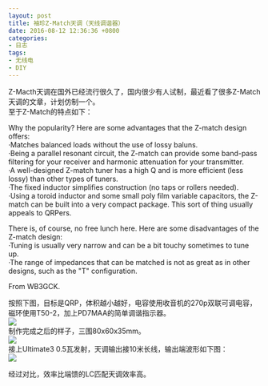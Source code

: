 ```yaml
---
layout: post
title: 袖珍Z-Match天调（天线调谐器）
date: 2016-08-12 12:36:36 +0800
categories:
- 日志
tags:
- 无线电
- DIY
---
```


Z-Macth天调在国外已经流行很久了，国内很少有人试制，最近看了很多Z-Match天调的文章，计划仿制一个。    
至于Z-Match的特点如下：    

Why the popularity? Here are some advantages that the Z-match design offers:    
·Matches balanced loads without the use of lossy baluns.    
·Being a parallel resonant circuit, the Z-match can provide some band-pass filtering for your receiver and harmonic attenuation for your transmitter.    
·A well-designed Z-match tuner has a high Q and is more efficient (less lossy) than other types of tuners.    
·The fixed inductor simplifies construction (no taps or rollers needed).    
·Using a toroid inductor and some small poly film variable capacitors, the Z-match can be built into a very compact package. This sort of thing usually appeals to QRPers.    

There is, of course, no free lunch here. Here are some disadvantages of the Z-match design:    
·Tuning is usually very narrow and can be a bit touchy sometimes to tune up.    
·The range of impedances that can be matched is not as great as in other designs, such as the "T" configuration.    

From WB3GCK.    

按照下图，目标是QRP，体积越小越好，电容使用收音机的270p双联可调电容，磁环使用T50-2，加上PD7MAA的简单调谐指示器。    
![](https://github.com/bh3nvn/bh3nvn.github.io/raw/master/image/2016/2016-08-12-01.jpg)     	
制作完成之后的样子，三围80x60x35mm。    
![](https://github.com/bh3nvn/bh3nvn.github.io/raw/master/image/2016/2016-08-10-02.jpg)     		
接上Ultimate3 0.5瓦发射，天调输出接10米长线，输出端波形如下图：    
![](https://github.com/bh3nvn/bh3nvn.github.io/raw/master/image/2016/2016-08-10-03.jpg)     		

经过对比，效率比端馈的LC匹配天调效率高。


